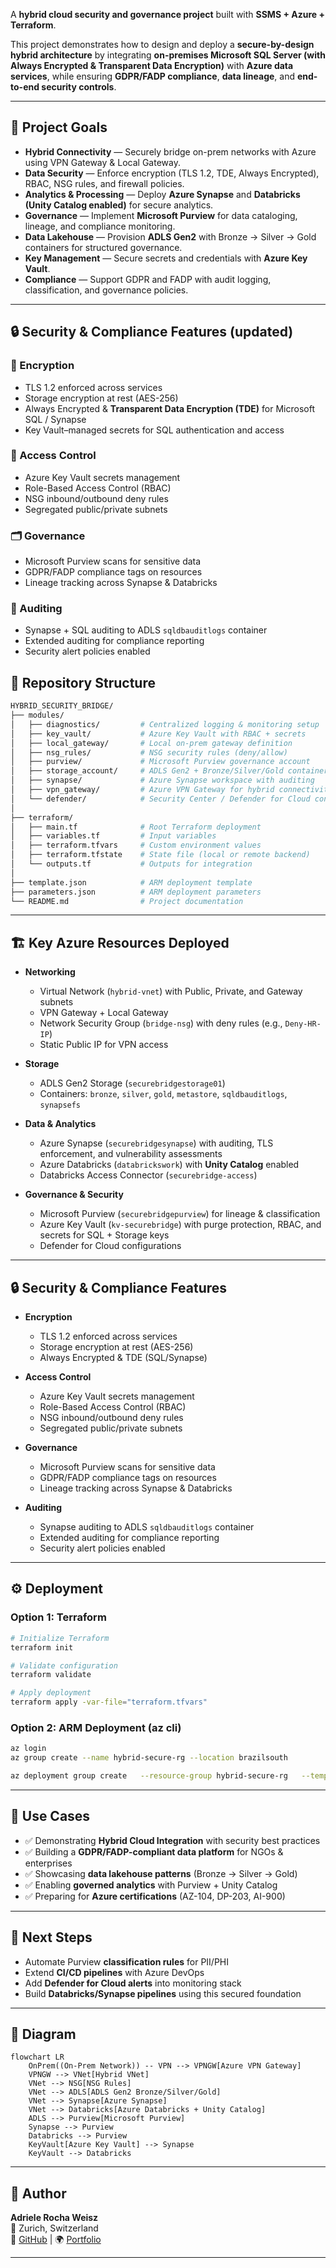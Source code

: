 A **hybrid cloud security and governance project** built with **SSMS + Azure + Terraform**.  


This project demonstrates how to design and deploy a **secure-by-design hybrid architecture** by integrating **on-premises Microsoft SQL Server (with Always Encrypted & Transparent Data Encryption)** with **Azure data services**, while ensuring **GDPR/FADP compliance**, **data lineage**, and **end-to-end security controls**.


---

## 🚀 Project Goals
-  **Hybrid Connectivity** — Securely bridge on-prem networks with Azure using VPN Gateway & Local Gateway.  
-  **Data Security** — Enforce encryption (TLS 1.2, TDE, Always Encrypted), RBAC, NSG rules, and firewall policies.  
-  **Analytics & Processing** — Deploy **Azure Synapse** and **Databricks (Unity Catalog enabled)** for secure analytics.  
-  **Governance** — Implement **Microsoft Purview** for data cataloging, lineage, and compliance monitoring.  
-  **Data Lakehouse** — Provision **ADLS Gen2** with Bronze → Silver → Gold containers for structured governance.  
-  **Key Management** — Secure secrets and credentials with **Azure Key Vault**.  
-  **Compliance** — Support GDPR and FADP with audit logging, classification, and governance policies.  

---

## 🔒 Security & Compliance Features (updated)

### 🔑 Encryption
- TLS 1.2 enforced across services  
- Storage encryption at rest (AES-256)  
- Always Encrypted & **Transparent Data Encryption (TDE)** for Microsoft SQL / Synapse  
- Key Vault–managed secrets for SQL authentication and access  

### 🛂 Access Control
- Azure Key Vault secrets management  
- Role-Based Access Control (RBAC)  
- NSG inbound/outbound deny rules  
- Segregated public/private subnets  

### 🗂️ Governance
- Microsoft Purview scans for sensitive data  
- GDPR/FADP compliance tags on resources  
- Lineage tracking across Synapse & Databricks  

### 📜 Auditing
- Synapse + SQL auditing to ADLS `sqldbauditlogs` container  
- Extended auditing for compliance reporting  
- Security alert policies enabled  

## 📂 Repository Structure

```bash
HYBRID_SECURITY_BRIDGE/
├── modules/
│   ├── diagnostics/         # Centralized logging & monitoring setup
│   ├── key_vault/           # Azure Key Vault with RBAC + secrets
│   ├── local_gateway/       # Local on-prem gateway definition
│   ├── nsg_rules/           # NSG security rules (deny/allow)
│   ├── purview/             # Microsoft Purview governance account
│   ├── storage_account/     # ADLS Gen2 + Bronze/Silver/Gold containers
│   ├── synapse/             # Azure Synapse workspace with auditing
│   ├── vpn_gateway/         # Azure VPN Gateway for hybrid connectivity
│   └── defender/            # Security Center / Defender for Cloud configs
│
├── terraform/
│   ├── main.tf              # Root Terraform deployment
│   ├── variables.tf         # Input variables
│   ├── terraform.tfvars     # Custom environment values
│   ├── terraform.tfstate    # State file (local or remote backend)
│   └── outputs.tf           # Outputs for integration
│
├── template.json            # ARM deployment template
├── parameters.json          # ARM deployment parameters
└── README.md                # Project documentation
```

---

## 🏗️ Key Azure Resources Deployed

- **Networking**
  - Virtual Network (`hybrid-vnet`) with Public, Private, and Gateway subnets
  - VPN Gateway + Local Gateway
  - Network Security Group (`bridge-nsg`) with deny rules (e.g., `Deny-HR-IP`)
  - Static Public IP for VPN access

- **Storage**
  - ADLS Gen2 Storage (`securebridgestorage01`)
  - Containers: `bronze`, `silver`, `gold`, `metastore`, `sqldbauditlogs`, `synapsefs`

- **Data & Analytics**
  - Azure Synapse (`securebridgesynapse`) with auditing, TLS enforcement, and vulnerability assessments
  - Azure Databricks (`databrickswork`) with **Unity Catalog** enabled
  - Databricks Access Connector (`securebridge-access`)

- **Governance & Security**
  - Microsoft Purview (`securebridgepurview`) for lineage & classification
  - Azure Key Vault (`kv-securebridge`) with purge protection, RBAC, and secrets for SQL + Storage keys
  - Defender for Cloud configurations

---

## 🔒 Security & Compliance Features

- **Encryption**
  - TLS 1.2 enforced across services  
  - Storage encryption at rest (AES-256)  
  - Always Encrypted & TDE (SQL/Synapse)  

- **Access Control**
  - Azure Key Vault secrets management  
  - Role-Based Access Control (RBAC)  
  - NSG inbound/outbound deny rules  
  - Segregated public/private subnets  

- **Governance**
  - Microsoft Purview scans for sensitive data  
  - GDPR/FADP compliance tags on resources  
  - Lineage tracking across Synapse & Databricks  

- **Auditing**
  - Synapse auditing to ADLS `sqldbauditlogs` container  
  - Extended auditing for compliance reporting  
  - Security alert policies enabled  

---

## ⚙️ Deployment

### Option 1: Terraform

```bash
# Initialize Terraform
terraform init

# Validate configuration
terraform validate

# Apply deployment
terraform apply -var-file="terraform.tfvars"
```

### Option 2: ARM Deployment (az cli)

```bash
az login
az group create --name hybrid-secure-rg --location brazilsouth

az deployment group create   --resource-group hybrid-secure-rg   --template-file template.json   --parameters @parameters.json
```

---

## 📖 Use Cases

- ✅ Demonstrating **Hybrid Cloud Integration** with security best practices  
- ✅ Building a **GDPR/FADP-compliant data platform** for NGOs & enterprises  
- ✅ Showcasing **data lakehouse patterns** (Bronze → Silver → Gold)  
- ✅ Enabling **governed analytics** with Purview + Unity Catalog  
- ✅ Preparing for **Azure certifications** (AZ-104, DP-203, AI-900)  

---

## 🧭 Next Steps

- Automate Purview **classification rules** for PII/PHI  
- Extend **CI/CD pipelines** with Azure DevOps  
- Add **Defender for Cloud alerts** into monitoring stack  
- Build **Databricks/Synapse pipelines** using this secured foundation  

---

## 📌 Diagram

```mermaid
flowchart LR
    OnPrem((On-Prem Network)) -- VPN --> VPNGW[Azure VPN Gateway]
    VPNGW --> VNet[Hybrid VNet]
    VNet --> NSG[NSG Rules]
    VNet --> ADLS[ADLS Gen2 Bronze/Silver/Gold]
    VNet --> Synapse[Azure Synapse]
    VNet --> Databricks[Azure Databricks + Unity Catalog]
    ADLS --> Purview[Microsoft Purview]
    Synapse --> Purview
    Databricks --> Purview
    KeyVault[Azure Key Vault] --> Synapse
    KeyVault --> Databricks
```

---

## 👤 Author

**Adriele Rocha Weisz**  
📍 Zurich, Switzerland  
🔗 [GitHub](https://github.com/rochaadrielea) | 🌍 [Portfolio](https://www.risingleaders.com.br/adrielerocha)  

---
